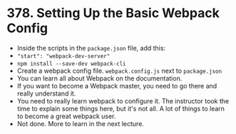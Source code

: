 # 378. Setting Up the Basic Webpack Config
- Inside the scripts in the `package.json` file, add this:
- `"start": "webpack-dev-server"`
- `npm install --save-dev webpack-cli`
- Create a webpack config file. `webpack.config.js` next to `package.json`
- You can learn all about Webpack on the documentation.
- If you want to become a Webpack master, you need to go there and really understand it. 
- You need to really learn webpack to configure it. The instructor took the time to explain some things here, but it's not all. A lot of things to learn to become a great webpack user.
- Not done. More to learn in the next lecture. 